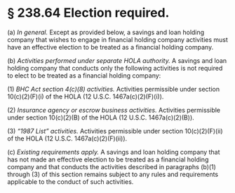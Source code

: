# § 238.64   Election required.

(a) *In general.* Except as provided below, a savings and loan holding company that wishes to engage in financial holding company activities must have an effective election to be treated as a financial holding company.


(b) *Activities performed under separate HOLA authority.* A savings and loan holding company that conducts only the following activities is not required to elect to be treated as a financial holding company:


(1) *BHC Act section 4(c)(8) activities.* Activities permissible under section 10(c)(2)(F)(i) of the HOLA (12 U.S.C. 1467a(c)(2)(F)(i)).


(2) *Insurance agency or escrow business activities.* Activities permissible under section 10(c)(2)(B) of the HOLA (12 U.S.C. 1467a(c)(2)(B)).


(3) *“1987 List” activities.* Activities permissible under section 10(c)(2)(F)(ii) of the HOLA (12 U.S.C. 1467a(c)(2)(F)(ii)).


(c) *Existing requirements apply.* A savings and loan holding company that has not made an effective election to be treated as a financial holding company and that conducts the activities described in paragraphs (b)(1) through (3) of this section remains subject to any rules and requirements applicable to the conduct of such activities.





